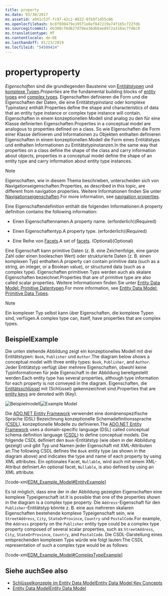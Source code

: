 ```yaml
---
title: property
ms.date: 03/30/2017
ms.assetid: a941c53f-fc97-42c2-8832-0fb9f1d55c06
ms.openlocfilehash: bc8f890479e195f1e6ef847219a74f165c722fd6
ms.sourcegitcommit: 6b308cf6d627d78ee36dbbae8972a310ac7fd6c8
ms.translationtype: MT
ms.contentlocale: de-DE
ms.lasthandoff: 01/23/2019
ms.locfileid: "54589424"
---
```

# <a name="property"></a><span data-ttu-id="c600b-102">property</span><span class="sxs-lookup"><span data-stu-id="c600b-102">property</span></span>
<span data-ttu-id="c600b-103">*Eigenschaften* sind die grundlegenden Bausteine von [Entitätstypen](../../../../docs/framework/data/adonet/entity-type.md) und [komplexe Typen](../../../../docs/framework/data/adonet/complex-type.md).</span><span class="sxs-lookup"><span data-stu-id="c600b-103">*Properties* are the fundamental building blocks of [entity types](../../../../docs/framework/data/adonet/entity-type.md) and [complex types](../../../../docs/framework/data/adonet/complex-type.md).</span></span> <span data-ttu-id="c600b-104">Eigenschaften definieren die Form und die Eigenschaften der Daten, die eine Entitätstypinstanz oder komplexe Typinstanz enthält.</span><span class="sxs-lookup"><span data-stu-id="c600b-104">Properties define the shape and characteristics of data that an entity type instance or complex type instance will contain.</span></span> <span data-ttu-id="c600b-105">Eigenschaften in einem konzeptionellen Modell sind analog zu den für eine Klasse definierten Eigenschaften.</span><span class="sxs-lookup"><span data-stu-id="c600b-105">Properties in a conceptual model are analogous to properties defined on a class.</span></span> <span data-ttu-id="c600b-106">So wie Eigenschaften die Form einer Klasse definieren und Informationen zu Objekten enthalten definieren Eigenschaften in einem konzeptionellen Modell die Form eines Entitätstyps und enthalten Informationen zu Entitätstypinstanzen.</span><span class="sxs-lookup"><span data-stu-id="c600b-106">In the same way that properties on a class define the shape of the class and carry information about objects, properties in a conceptual model define the shape of an entity type and carry information about entity type instances.</span></span>  
  
> [!NOTE]
>  <span data-ttu-id="c600b-107">Eigenschaften, wie in diesem Thema beschrieben, unterscheiden sich von Navigationseigenschaften.</span><span class="sxs-lookup"><span data-stu-id="c600b-107">Properties, as described in this topic, are different from navigation properties.</span></span> <span data-ttu-id="c600b-108">Weitere Informationen finden Sie unter [Navigationseigenschaften](../../../../docs/framework/data/adonet/navigation-property.md).</span><span class="sxs-lookup"><span data-stu-id="c600b-108">For more information, see [navigation properties](../../../../docs/framework/data/adonet/navigation-property.md).</span></span>  
  
 <span data-ttu-id="c600b-109">Eine Eigenschaftendefinition enthält die folgenden Informationen:</span><span class="sxs-lookup"><span data-stu-id="c600b-109">A property definition contains the following information:</span></span>  
  
-   <span data-ttu-id="c600b-110">Einen Eigenschaftennamen.</span><span class="sxs-lookup"><span data-stu-id="c600b-110">A property name.</span></span> <span data-ttu-id="c600b-111">(erforderlich)</span><span class="sxs-lookup"><span data-stu-id="c600b-111">(Required)</span></span>  
  
-   <span data-ttu-id="c600b-112">Einen Eigenschaftentyp.</span><span class="sxs-lookup"><span data-stu-id="c600b-112">A property type.</span></span> <span data-ttu-id="c600b-113">(erforderlich)</span><span class="sxs-lookup"><span data-stu-id="c600b-113">(Required)</span></span>  
  
-   <span data-ttu-id="c600b-114">Eine Reihe von [Facets](../../../../docs/framework/data/adonet/facet.md).</span><span class="sxs-lookup"><span data-stu-id="c600b-114">A set of [facets](../../../../docs/framework/data/adonet/facet.md).</span></span> <span data-ttu-id="c600b-115">(Optional)</span><span class="sxs-lookup"><span data-stu-id="c600b-115">(Optional)</span></span>  
  
 <span data-ttu-id="c600b-116">Eine Eigenschaft kann primitive Daten (z. B. eine Zeichenfolge, eine ganze Zahl oder einen booleschen Wert) oder strukturierte Daten (z. B. einen komplexen Typ) enthalten.</span><span class="sxs-lookup"><span data-stu-id="c600b-116">A property can contain primitive data (such as a string, an integer, or a Boolean value), or structured data (such as a complex type).</span></span> <span data-ttu-id="c600b-117">Eigenschaften primitiven Typs werden auch als skalare Eigenschaften bezeichnet.</span><span class="sxs-lookup"><span data-stu-id="c600b-117">Properties that are of primitive type are also called scalar properties.</span></span> <span data-ttu-id="c600b-118">Weitere Informationen finden Sie unter [Entity Data Model: Primitive Datentypen](../../../../docs/framework/data/adonet/entity-data-model-primitive-data-types.md).</span><span class="sxs-lookup"><span data-stu-id="c600b-118">For more information, see [Entity Data Model: Primitive Data Types](../../../../docs/framework/data/adonet/entity-data-model-primitive-data-types.md).</span></span>  
  
> [!NOTE]
>  <span data-ttu-id="c600b-119">Ein komplexer Typ selbst kann über Eigenschaften, die komplexe Typen sind, verfügen.</span><span class="sxs-lookup"><span data-stu-id="c600b-119">A complex type can, itself, have properties that are complex types.</span></span>  
  
## <a name="example"></a><span data-ttu-id="c600b-120">Beispiel</span><span class="sxs-lookup"><span data-stu-id="c600b-120">Example</span></span>  
 <span data-ttu-id="c600b-121">Die unten stehende Abbildung zeigt ein konzeptionelles Modell mit drei Entitätstypen: `Book`, `Publisher` und `Author`.</span><span class="sxs-lookup"><span data-stu-id="c600b-121">The diagram below shows a conceptual model with three entity types: `Book`, `Publisher`, and `Author`.</span></span> <span data-ttu-id="c600b-122">Jeder Entitätstyp verfügt über mehrere Eigenschaften, obwohl keine Typinformationen für jede Eigenschaft in der Abbildung bereitgestellt werden.</span><span class="sxs-lookup"><span data-stu-id="c600b-122">Each entity type has several properties, although type information for each property is not conveyed in the diagram.</span></span> <span data-ttu-id="c600b-123">Eigenschaften, die [Entitätsschlüssel](../../../../docs/framework/data/adonet/entity-key.md) mit (Schlüssel) gekennzeichnet sind.</span><span class="sxs-lookup"><span data-stu-id="c600b-123">Properties that are [entity keys](../../../../docs/framework/data/adonet/entity-key.md) are denoted with (Key).</span></span>  
  
 <span data-ttu-id="c600b-124">![Beispielmodell](../../../../docs/framework/data/adonet/media/examplemodel.gif "ExampleModel")</span><span class="sxs-lookup"><span data-stu-id="c600b-124">![Example Model](../../../../docs/framework/data/adonet/media/examplemodel.gif "ExampleModel")</span></span>  
  
 <span data-ttu-id="c600b-125">Die [ADO.NET Entity Framework](../../../../docs/framework/data/adonet/ef/index.md) verwendet eine domänenspezifische Sprache (DSL) Bezeichnung konzeptionelle Schemadefinitionssprache ([CSDL](../../../../docs/framework/data/adonet/ef/language-reference/csdl-specification.md)), konzeptionelle Modelle zu definieren.</span><span class="sxs-lookup"><span data-stu-id="c600b-125">The [ADO.NET Entity Framework](../../../../docs/framework/data/adonet/ef/index.md) uses a domain-specific language (DSL) called conceptual schema definition language ([CSDL](../../../../docs/framework/data/adonet/ef/language-reference/csdl-specification.md)) to define conceptual models.</span></span> <span data-ttu-id="c600b-126">Die folgende CSDL definiert den `Book`-Entitätstyp (wie oben in der Abbildung gezeigt) und gibt Typ und Namen jeder Eigenschaft mit XML-Attributen an.</span><span class="sxs-lookup"><span data-stu-id="c600b-126">The following CSDL defines the `Book` entity type (as shown in the diagram above) and indicates the type and name of each property by using XML attributes.</span></span> <span data-ttu-id="c600b-127">Ein optionales Facet, `Nullable`, wird auch mit einem XML-Attribut definiert.</span><span class="sxs-lookup"><span data-stu-id="c600b-127">An optional facet, `Nullable`, is also defined by using an XML attribute.</span></span>  
  
 [!code-xml[EDM_Example_Model#EntityExample](../../../../samples/snippets/xml/VS_Snippets_Data/edm_example_model/xml/books.edmx#entityexample)]  
  
 <span data-ttu-id="c600b-128">Es ist möglich, dass eine der in der Abbildung gezeigten Eigenschaften eine komplexe Typeigenschaft ist.</span><span class="sxs-lookup"><span data-stu-id="c600b-128">It is possible that one of the properties shown in the diagram is a complex type property.</span></span> <span data-ttu-id="c600b-129">Die `Address`-Eigenschaft für den `Publisher`-Entitätstyp könnte z. B. eine aus mehreren skalaren Eigenschaften bestehende komplexe Typeigenschaft sein, wie `StreetAddress`, `City`, `StateOrProvince`, `Country` und `PostalCode`.</span><span class="sxs-lookup"><span data-stu-id="c600b-129">For example, the `Address` property on the `Publisher` entity type could be a complex type property composed of several scalar properties, such as `StreetAddress`, `City`, `StateOrProvince`, `Country`, and `PostalCode`.</span></span> <span data-ttu-id="c600b-130">Die CSDL-Darstellung eines entsprechenden komplexen Typs würde wie folgt lauten:</span><span class="sxs-lookup"><span data-stu-id="c600b-130">The CSDL representation of such a complex type would be as follows:</span></span>  
  
 [!code-xml[EDM_Example_Model#ComplexTypeExample](../../../../samples/snippets/xml/VS_Snippets_Data/edm_example_model/xml/books2.edmx#complextypeexample)]  
  
## <a name="see-also"></a><span data-ttu-id="c600b-131">Siehe auch</span><span class="sxs-lookup"><span data-stu-id="c600b-131">See also</span></span>
- [<span data-ttu-id="c600b-132">Schlüsselkonzepte im Entity Data Model</span><span class="sxs-lookup"><span data-stu-id="c600b-132">Entity Data Model Key Concepts</span></span>](../../../../docs/framework/data/adonet/entity-data-model-key-concepts.md)
- [<span data-ttu-id="c600b-133">Entity Data Model</span><span class="sxs-lookup"><span data-stu-id="c600b-133">Entity Data Model</span></span>](../../../../docs/framework/data/adonet/entity-data-model.md)
